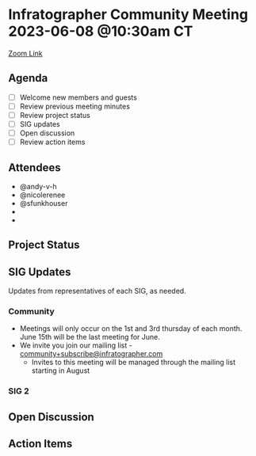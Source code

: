# Infratographer Community Meeting 2023-06-08 @10:30am CT

[Zoom Link](https://us06web.zoom.us/j/88057942869?pwd=Vnd1OWplazFwREJQeWFHWks4MUptQT09)

## Agenda

* [ ] Welcome new members and guests
* [ ] Review previous meeting minutes
* [ ] Review project status
* [ ] SIG updates
* [ ] Open discussion
* [ ] Review action items

## Attendees

* @andy-v-h
* @nicolerenee
* @sfunkhouser
*
*


## Project Status

## SIG Updates

Updates from representatives of each SIG, as needed.

### Community

* Meetings will only occur on the 1st and 3rd thursday of each month. June 15th will be the last meeting for June.
* We invite you join our mailing list - community+subscribe@infratographer.com
  * Invites to this meeting will be managed through the mailing list starting in August

### SIG 2

## Open Discussion

## Action Items

